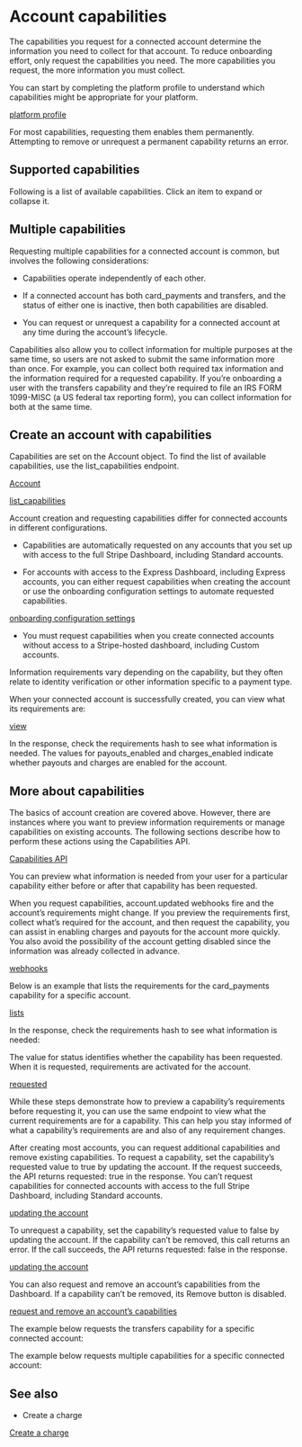 # Account capabilities

The capabilities you request for a connected account determine the information you need to collect for that account. To reduce onboarding effort, only request the capabilities you need. The more capabilities you request, the more information you must collect.

You can start by completing the platform profile to understand which capabilities might be appropriate for your platform.

[platform profile](https://dashboard.stripe.com/connect/profile)

For most capabilities, requesting them enables them permanently. Attempting to remove or unrequest a permanent capability returns an error.

## Supported capabilities

Following is a list of available capabilities. Click an item to expand or collapse it.

## Multiple capabilities

Requesting multiple capabilities for a connected account is common, but involves the following considerations:

- Capabilities operate independently of each other.

- If a connected account has both card_payments and transfers, and the status of either one is inactive, then both capabilities are disabled.

- You can request or unrequest a capability for a connected account at any time during the account’s lifecycle.

Capabilities also allow you to collect information for multiple purposes at the same time, so users are not asked to submit the same information more than once. For example, you can collect both required tax information and the information required for a requested capability. If you’re onboarding a user with the transfers capability and they’re required to file an IRS FORM 1099-MISC (a US federal tax reporting form), you can collect information for both at the same time.

## Create an account with capabilities

Capabilities are set on the Account object. To find the list of available capabilities, use the list_capabilities endpoint.

[Account](/api/accounts/object)

[list_capabilities](/api/capabilities/list?lang=curl)

Account creation and requesting capabilities differ for connected accounts in different configurations.

- Capabilities are automatically requested on any accounts that you set up with access to the full Stripe Dashboard, including Standard accounts.

- For accounts with access to the Express Dashboard, including Express accounts, you can either request capabilities when creating the account or use the onboarding configuration settings to automate requested capabilities.

[onboarding configuration settings](https://dashboard.stripe.com/settings/connect/onboarding-options/countries)

- You must request capabilities when you create connected accounts without access to a Stripe-hosted dashboard, including Custom accounts.

Information requirements vary depending on the capability, but they often relate to identity verification or other information specific to a payment type.

When your connected account is successfully created, you can view what its requirements are:

[view](/api/accounts/retrieve)

In the response, check the requirements hash to see what information is needed. The values for payouts_enabled and charges_enabled indicate whether payouts and charges are enabled for the account.

## More about capabilities

The basics of account creation are covered above. However, there are instances where you want to preview information requirements or manage capabilities on existing accounts. The following sections describe how to perform these actions using the Capabilities API.

[Capabilities API](/api/capabilities)

You can preview what information is needed from your user for a particular capability either before or after that capability has been requested.

When you request capabilities, account.updated webhooks fire and the account’s requirements might change. If you preview the requirements first, collect what’s required for the account, and then request the capability, you can assist in enabling charges and payouts for the account more quickly. You also avoid the possibility of the account getting disabled since the information was already collected in advance.

[webhooks](/webhooks)

Below is an example that lists the requirements for the card_payments capability for a specific account.

[lists](/api/capabilities/retrieve)

In the response, check the requirements hash to see what information is needed:

The value for status identifies whether the capability has been requested. When it is requested, requirements are activated for the account.

[requested](#requesting-unrequesting)

While these steps demonstrate how to preview a capability’s requirements before requesting it, you can use the same endpoint to view what the current requirements are for a capability. This can help you stay informed of what a capability’s requirements are and also of any requirement changes.

After creating most accounts, you can request additional capabilities and remove existing capabilities. To request a capability, set the capability’s requested value to true by updating the account. If the request succeeds, the API returns requested: true in the response. You can’t request capabilities for connected accounts with access to the full Stripe Dashboard, including Standard accounts.

[updating the account](/api/capabilities/update)

To unrequest a capability, set the capability’s requested value to false by updating the account. If the capability can’t be removed, this call returns an error. If the call succeeds, the API returns requested: false in the response.

[updating the account](/api/capabilities/update)

You can also request and remove an account’s capabilities from the Dashboard. If a capability can’t be removed, its Remove button is disabled.

[request and remove an account’s capabilities](/connect/dashboard/managing-individual-accounts#updating-capabilities)

The example below requests the transfers capability for a specific connected account:

The example below requests multiple capabilities for a specific connected account:

## See also

- Create a charge

[Create a charge](/connect/charges)
